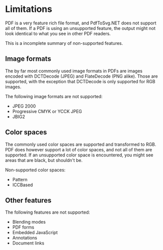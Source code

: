 # Limitations

PDF is a very feature rich file format, and PdfToSvg.NET does not support all of them. If a PDF is using an unsupported feature, the output might not look identical to what you see in other PDF readers.

This is a incomplete summary of non-supported features.

## Image formats

The by far most commonly used image formats in PDFs are images encoded with DCTDecode (JPEG) and FlateDecode (PNG alike). Those are supported, with the exception that DCTDecode is only supported for RGB images.

The following image formats are not supported:

* JPEG 2000
* Progressive CMYK or YCCK JPEG
* JBIG2

## Color spaces

The commonly used color spaces are supported and transformed to RGB. PDF does however support a lot of color spaces, and not all of them are supported. If an unsupported color space is encountered, you might see areas that are black, but shouldn't be.

Non-supported color spaces:

* Pattern
* ICCBased

## Other features

The following features are not supported:

* Blending modes
* PDF forms
* Embedded JavaScript
* Annotations
* Document links
